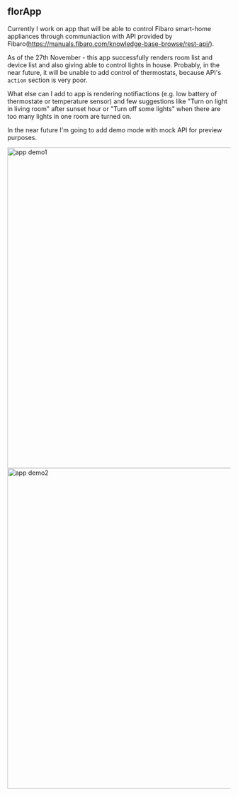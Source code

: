 ## florApp

Currently I work on app that will be able to control Fibaro smart-home appliances through communiaction with API provided by Fibaro(https://manuals.fibaro.com/knowledge-base-browse/rest-api/).

As of the 27th November - this app successfully renders room list and device list and also giving able to control lights in house. Probably, in the near future, it will be unable to add control of thermostats, because API's `action` section is very poor.

What else can I add to app is rendering notifiactions (e.g. low battery of thermostate or temperature sensor) and few suggestions like "Turn on light in living room" after sunset hour or "Turn off some lights" when there are too many lights in one room are turned on.

In the near future I'm going to add demo mode with mock API for preview purposes.


<img width="725" alt="app demo1" src="https://user-images.githubusercontent.com/111438136/206804392-b517918e-6244-44c2-9362-93c707a97e54.png">

<img width="725" alt="app demo2" src="https://user-images.githubusercontent.com/111438136/206911833-9fc5113f-a6f1-4050-8aab-c21158e69d4d.png">

